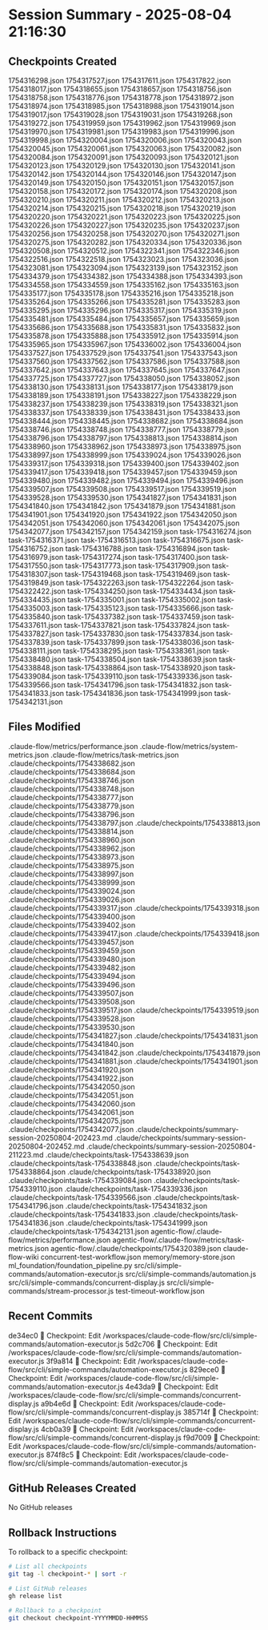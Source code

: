 # Session Summary - 2025-08-04 21:16:30

## Checkpoints Created
1754316298.json
1754317527.json
1754317611.json
1754317822.json
1754318017.json
1754318655.json
1754318657.json
1754318756.json
1754318758.json
1754318776.json
1754318778.json
1754318972.json
1754318974.json
1754318985.json
1754318988.json
1754319014.json
1754319017.json
1754319028.json
1754319031.json
1754319268.json
1754319272.json
1754319959.json
1754319962.json
1754319969.json
1754319970.json
1754319981.json
1754319983.json
1754319996.json
1754319998.json
1754320004.json
1754320006.json
1754320043.json
1754320045.json
1754320061.json
1754320063.json
1754320082.json
1754320084.json
1754320091.json
1754320093.json
1754320121.json
1754320123.json
1754320129.json
1754320130.json
1754320141.json
1754320142.json
1754320144.json
1754320146.json
1754320147.json
1754320149.json
1754320150.json
1754320151.json
1754320157.json
1754320158.json
1754320172.json
1754320174.json
1754320208.json
1754320210.json
1754320211.json
1754320212.json
1754320213.json
1754320214.json
1754320215.json
1754320218.json
1754320219.json
1754320220.json
1754320221.json
1754320223.json
1754320225.json
1754320226.json
1754320227.json
1754320235.json
1754320237.json
1754320256.json
1754320258.json
1754320270.json
1754320271.json
1754320275.json
1754320282.json
1754320334.json
1754320336.json
1754320508.json
1754320512.json
1754322341.json
1754322346.json
1754322516.json
1754322518.json
1754323023.json
1754323036.json
1754323081.json
1754323094.json
1754323139.json
1754323152.json
1754334379.json
1754334382.json
1754334388.json
1754334393.json
1754334558.json
1754334559.json
1754335162.json
1754335163.json
1754335177.json
1754335178.json
1754335216.json
1754335218.json
1754335264.json
1754335266.json
1754335281.json
1754335283.json
1754335295.json
1754335296.json
1754335317.json
1754335319.json
1754335481.json
1754335484.json
1754335657.json
1754335659.json
1754335686.json
1754335688.json
1754335831.json
1754335832.json
1754335878.json
1754335888.json
1754335912.json
1754335914.json
1754335965.json
1754335967.json
1754336002.json
1754336004.json
1754337527.json
1754337529.json
1754337541.json
1754337543.json
1754337560.json
1754337562.json
1754337586.json
1754337588.json
1754337642.json
1754337643.json
1754337645.json
1754337647.json
1754337725.json
1754337727.json
1754338050.json
1754338052.json
1754338130.json
1754338131.json
1754338177.json
1754338179.json
1754338189.json
1754338191.json
1754338227.json
1754338229.json
1754338237.json
1754338239.json
1754338319.json
1754338321.json
1754338337.json
1754338339.json
1754338431.json
1754338433.json
1754338444.json
1754338445.json
1754338682.json
1754338684.json
1754338746.json
1754338748.json
1754338777.json
1754338779.json
1754338796.json
1754338797.json
1754338813.json
1754338814.json
1754338960.json
1754338962.json
1754338973.json
1754338975.json
1754338997.json
1754338999.json
1754339024.json
1754339026.json
1754339317.json
1754339318.json
1754339400.json
1754339402.json
1754339417.json
1754339418.json
1754339457.json
1754339459.json
1754339480.json
1754339482.json
1754339494.json
1754339496.json
1754339507.json
1754339508.json
1754339517.json
1754339519.json
1754339528.json
1754339530.json
1754341827.json
1754341831.json
1754341840.json
1754341842.json
1754341879.json
1754341881.json
1754341901.json
1754341920.json
1754341922.json
1754342050.json
1754342051.json
1754342060.json
1754342061.json
1754342075.json
1754342077.json
1754342157.json
1754342159.json
task-1754316274.json
task-1754316371.json
task-1754316513.json
task-1754316675.json
task-1754316752.json
task-1754316788.json
task-1754316894.json
task-1754316979.json
task-1754317274.json
task-1754317400.json
task-1754317550.json
task-1754317773.json
task-1754317909.json
task-1754318307.json
task-1754319468.json
task-1754319469.json
task-1754319849.json
task-1754322263.json
task-1754322264.json
task-1754322422.json
task-1754334250.json
task-1754334434.json
task-1754334435.json
task-1754335001.json
task-1754335002.json
task-1754335003.json
task-1754335123.json
task-1754335666.json
task-1754335840.json
task-1754337382.json
task-1754337459.json
task-1754337611.json
task-1754337821.json
task-1754337824.json
task-1754337827.json
task-1754337830.json
task-1754337834.json
task-1754337839.json
task-1754337899.json
task-1754338036.json
task-1754338111.json
task-1754338295.json
task-1754338361.json
task-1754338480.json
task-1754338504.json
task-1754338639.json
task-1754338848.json
task-1754338864.json
task-1754338920.json
task-1754339084.json
task-1754339110.json
task-1754339336.json
task-1754339566.json
task-1754341796.json
task-1754341832.json
task-1754341833.json
task-1754341836.json
task-1754341999.json
task-1754342131.json

## Files Modified
.claude-flow/metrics/performance.json
.claude-flow/metrics/system-metrics.json
.claude-flow/metrics/task-metrics.json
.claude/checkpoints/1754338682.json
.claude/checkpoints/1754338684.json
.claude/checkpoints/1754338746.json
.claude/checkpoints/1754338748.json
.claude/checkpoints/1754338777.json
.claude/checkpoints/1754338779.json
.claude/checkpoints/1754338796.json
.claude/checkpoints/1754338797.json
.claude/checkpoints/1754338813.json
.claude/checkpoints/1754338814.json
.claude/checkpoints/1754338960.json
.claude/checkpoints/1754338962.json
.claude/checkpoints/1754338973.json
.claude/checkpoints/1754338975.json
.claude/checkpoints/1754338997.json
.claude/checkpoints/1754338999.json
.claude/checkpoints/1754339024.json
.claude/checkpoints/1754339026.json
.claude/checkpoints/1754339317.json
.claude/checkpoints/1754339318.json
.claude/checkpoints/1754339400.json
.claude/checkpoints/1754339402.json
.claude/checkpoints/1754339417.json
.claude/checkpoints/1754339418.json
.claude/checkpoints/1754339457.json
.claude/checkpoints/1754339459.json
.claude/checkpoints/1754339480.json
.claude/checkpoints/1754339482.json
.claude/checkpoints/1754339494.json
.claude/checkpoints/1754339496.json
.claude/checkpoints/1754339507.json
.claude/checkpoints/1754339508.json
.claude/checkpoints/1754339517.json
.claude/checkpoints/1754339519.json
.claude/checkpoints/1754339528.json
.claude/checkpoints/1754339530.json
.claude/checkpoints/1754341827.json
.claude/checkpoints/1754341831.json
.claude/checkpoints/1754341840.json
.claude/checkpoints/1754341842.json
.claude/checkpoints/1754341879.json
.claude/checkpoints/1754341881.json
.claude/checkpoints/1754341901.json
.claude/checkpoints/1754341920.json
.claude/checkpoints/1754341922.json
.claude/checkpoints/1754342050.json
.claude/checkpoints/1754342051.json
.claude/checkpoints/1754342060.json
.claude/checkpoints/1754342061.json
.claude/checkpoints/1754342075.json
.claude/checkpoints/1754342077.json
.claude/checkpoints/summary-session-20250804-202423.md
.claude/checkpoints/summary-session-20250804-202452.md
.claude/checkpoints/summary-session-20250804-211223.md
.claude/checkpoints/task-1754338639.json
.claude/checkpoints/task-1754338848.json
.claude/checkpoints/task-1754338864.json
.claude/checkpoints/task-1754338920.json
.claude/checkpoints/task-1754339084.json
.claude/checkpoints/task-1754339110.json
.claude/checkpoints/task-1754339336.json
.claude/checkpoints/task-1754339566.json
.claude/checkpoints/task-1754341796.json
.claude/checkpoints/task-1754341832.json
.claude/checkpoints/task-1754341833.json
.claude/checkpoints/task-1754341836.json
.claude/checkpoints/task-1754341999.json
.claude/checkpoints/task-1754342131.json
agentic-flow/.claude-flow/metrics/performance.json
agentic-flow/.claude-flow/metrics/task-metrics.json
agentic-flow/.claude/checkpoints/1754320389.json
claude-flow-wiki
concurrent-test-workflow.json
memory/memory-store.json
ml_foundation/foundation_pipeline.py
src/cli/simple-commands/automation-executor.js
src/cli/simple-commands/automation.js
src/cli/simple-commands/concurrent-display.js
src/cli/simple-commands/stream-processor.js
test-timeout-workflow.json

## Recent Commits
de34ec0 🔖 Checkpoint: Edit /workspaces/claude-code-flow/src/cli/simple-commands/automation-executor.js
5d2c706 🔖 Checkpoint: Edit /workspaces/claude-code-flow/src/cli/simple-commands/automation-executor.js
3f9a814 🔖 Checkpoint: Edit /workspaces/claude-code-flow/src/cli/simple-commands/automation-executor.js
829ece0 🔖 Checkpoint: Edit /workspaces/claude-code-flow/src/cli/simple-commands/automation-executor.js
4e43da9 🔖 Checkpoint: Edit /workspaces/claude-code-flow/src/cli/simple-commands/concurrent-display.js
a9b4e6d 🔖 Checkpoint: Edit /workspaces/claude-code-flow/src/cli/simple-commands/concurrent-display.js
385714f 🔖 Checkpoint: Edit /workspaces/claude-code-flow/src/cli/simple-commands/concurrent-display.js
4cb0a39 🔖 Checkpoint: Edit /workspaces/claude-code-flow/src/cli/simple-commands/concurrent-display.js
f9d7009 🔖 Checkpoint: Edit /workspaces/claude-code-flow/src/cli/simple-commands/automation-executor.js
874f8c5 🔖 Checkpoint: Edit /workspaces/claude-code-flow/src/cli/simple-commands/automation-executor.js

## GitHub Releases Created
No GitHub releases

## Rollback Instructions
To rollback to a specific checkpoint:
```bash
# List all checkpoints
git tag -l checkpoint-* | sort -r

# List GitHub releases
gh release list

# Rollback to a checkpoint
git checkout checkpoint-YYYYMMDD-HHMMSS
```
